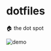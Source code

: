# dotfiles

🏠 the dot spot

![demo](https://github.com/thatvegandev/assets/raw/main/dotfiles/demo.gif)
